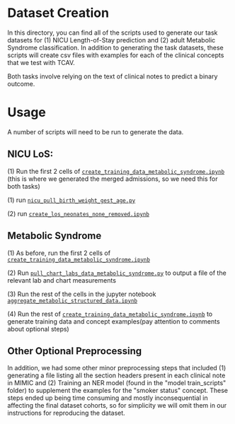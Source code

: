 # Dataset Creation
In this directory, you can find all of the scripts used to generate our task datasets for (1) NICU Length-of-Stay prediction and (2) adult Metabolic Syndrome classification. In addition to generating the task datasets, these scripts will create csv files with examples for each of the clinical concepts that we test with TCAV.

Both tasks involve relying on the text of clinical notes to predict a binary outcome.

# Usage

A number of scripts will need to be run to generate the data. 
## NICU LoS:

(1) Run the first 2 cells of [```create_training_data_metabolic_syndrome.ipynb```](https://github.com/amoldwin/tcav-medical-nlp/blob/main/data_preprocessing_scripts/create_training_data_metabolic_syndrome.ipynb) (this is where we generated the merged admissions, so we need this for both tasks)

(1) run [```nicu_pull_birth_weight_gest_age.py```](https://github.com/amoldwin/tcav-medical-nlp/blob/main/data_preprocessing_scripts/nicu_pull_birth_weight_gest_age.py) 

(2) run [```create_los_neonates_none_removed.ipynb```](https://github.com/amoldwin/tcav-medical-nlp/blob/main/data_preprocessing_scripts/create_los_neonates_none_removed.ipynb)



## Metabolic Syndrome
(1) As before, run the first 2 cells of [```create_training_data_metabolic_syndrome.ipynb```](https://github.com/amoldwin/tcav-medical-nlp/blob/main/data_preprocessing_scripts/create_training_data_metabolic_syndrome.ipynb)

(2) Run [```pull_chart_labs_data_metabolic_syndrome.py```](https://github.com/amoldwin/tcav-medical-nlp/blob/main/data_preprocessing_scripts/pull_chart_labs_data_metabolic_syndrome.py) to output a file of the relevant lab and chart measurements

(3) Run the rest of the cells in the jupyter notebook [```aggregate_metabolic_structured_data.ipynb```](https://github.com/amoldwin/tcav-medical-nlp/blob/main/data_preprocessing_scripts/aggregate_metabolic_structured_data.ipynb) 

(4) Run the rest of [```create_training_data_metabolic_syndrome.ipynb```](https://github.com/amoldwin/tcav-medical-nlp/blob/main/data_preprocessing_scripts/create_training_data_metabolic_syndrome.ipynb) to generate training data and concept examples(pay attention to comments about optional steps)


## Other Optional Preprocessing
In addition, we had some other minor preprocessing steps that included (1) generating a file listing all the section headers present in each clinical note in MIMIC and (2) Training an NER model (found in the "model train_scripts" folder) to supplement the examples for the "smoker status" concept. These steps ended up being time consuming and mostly inconsequential in affecting the final dataset cohorts, so for simplicity we will omit them in our instructions for reproducing the dataset.
